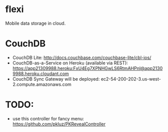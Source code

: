 flexi
=====

Mobile data storage in cloud. 

# CouchDB
- CouchDB Lite: http://docs.couchbase.com/couchbase-lite/cbl-ios/
- CouchDB-as-a-Service on Heroku (available via REST): https://app21309988.heroku:FxU4Eg7XPNHGwLS6RtmAHPnl@app21309988.heroku.cloudant.com
- CouchDB Sync Gateway will be deployed: ec2-54-200-202-3.us-west-2.compute.amazonaws.com

# TODO:
- use this controller for fancy menu: https://github.com/pkluz/PKRevealController
